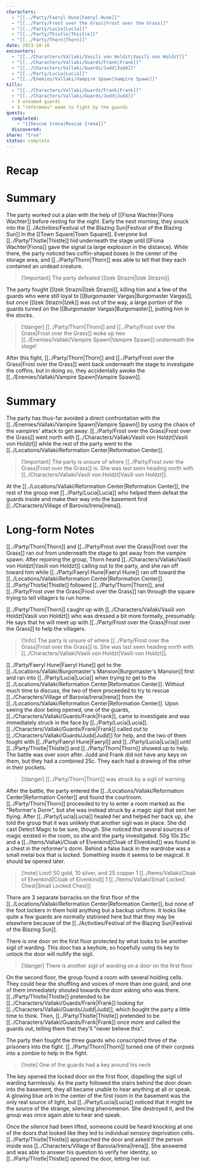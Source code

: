 ```yaml
---
characters:
  - "[[../Party/Faeryl Hune|Faeryl Hune]]"
  - "[[../Party/Frost over the Grass|Frost over the Grass]]"
  - "[[../Party/Lucia|Lucia]]"
  - "[[../Party/Thistle|Thistle]]"
  - "[[../Party/Thorn|Thorn]]"
date: 2023-10-16
encounters:
  - "[[../Characters/Vallaki/Vasili von Holdzt|Vasili von Holdzt]]"
  - "[[../Characters/Vallaki/Guards/Frank|Frank]]"
  - "[[../Characters/Vallaki/Guards/Judd|Judd]]"
  - "[[../Party/Lucia|Lucia]]"
  - "[[../Enemies/Vallaki/Vampire Spawn|Vampire Spawn]]"
kills:
  - "[[../Characters/Vallaki/Guards/Frank|Frank]]"
  - "[[../Characters/Vallaki/Guards/Judd|Judd]]"
  - 3 unnamed guards
  - 3 "reformees" made to fight by the guards
quests:
  completed:
    - "[[Rescue Irena|Rescue Irena]]"
  discovered: 
share: "true"
status: complete
---
```

# Recap

# Summary

The party worked out a plan with the help of [[Fiona Wachter|Fiona Wachter]] before resting for the night. Early the next morning, they snuck into the [[../Activities/Festival of the Blazing Sun|Festival of the Blazing Sun]] in the [[Town Square|Town Square]]. Everyone but [[../Party/Thistle|Thistle]] hid underneath the stage until [[Fiona Wachter|Fiona]] gave the signal (a large explosion in the distance). While there, the party noticed two coffin-shaped boxes in the center of the storage area, and [[../Party/Thorn|Thorn]] was able to tell that they each contained an undead creature.

>[!important] The party defeated [[Izek Strazni|Izek Strazni]]

The party fought [[Izek Strazni|Izek Strazni]], killing him and a few of the guards who were still loyal to [[Burgomaster Vargas|Burgomaster Vargas]], but once [[Izek Strazni|Izek]] was out of the way, a large portion of the guards turned on the [[Burgomaster Vargas|Burgomaster]], putting him in the stocks.

>[!danger] [[../Party/Thorn|Thorn]] and [[../Party/Frost over the Grass|Frost over the Grass]] woke up two [[../Enemies/Vallaki/Vampire Spawn|Vampire Spawn]] underneath the stage!

After this fight, [[../Party/Thorn|Thorn]] and [[../Party/Frost over the Grass|Frost over the Grass]] went back underneath the stage to investigate the coffins, but in doing so, they accidentally awoke the [[../Enemies/Vallaki/Vampire Spawn|Vampire Spawn]].

# Summary

The party has thus-far avoided a direct confrontation with the [[../Enemies/Vallaki/Vampire Spawn|Vampire Spawn]] by using the chaos of the vampires' attack to get away. [[../Party/Frost over the Grass|Frost over the Grass]] went north with [[../Characters/Vallaki/Vasili von Holdzt|Vasili von Holdzt]] while the rest of the party went to the [[../Locations/Vallaki/Reformation Center|Reformation Center]].

>[!important] The party is unsure of where [[../Party/Frost over the Grass|Frost over the Grass]] is. She was last seen heading north with [[../Characters/Vallaki/Vasili von Holdzt|Vasili von Holdzt]].

At the [[../Locations/Vallaki/Reformation Center|Reformation Center]], the rest of the group met [[../Party/Lucia|Lucia]] who helped them defeat the guards inside and make their way into the basement find [[../Characters/Village of Barovia/Irena|Irena]].
# Long-form Notes

[[../Party/Thorn|Thorn]] and [[../Party/Frost over the Grass|Frost over the Grass]] ran out from underneath the stage to get away from the vampire spawn. After rejoining the group, Thorn heard [[../Characters/Vallaki/Vasili von Holdzt|Vasili von Holdzt]] calling out to the party, and she ran off toward him while [[../Party/Faeryl Hune|Faeryl Hune]] ran off toward the [[../Locations/Vallaki/Reformation Center|Reformation Center]]. [[../Party/Thistle|Thistle]] followed [[../Party/Thorn|Thorn]], and [[../Party/Frost over the Grass|Frost over the Grass]] ran through the square trying to tell villagers to run home.

[[../Party/Thorn|Thorn]] caught up with [[../Characters/Vallaki/Vasili von Holdzt|Vasili von Holdzt]] who was dressed a bit more formally, presumably. He says that he will meet up with [[../Party/Frost over the Grass|Frost over the Grass]] to help the villagers.

>[!info] The party is unsure of where [[../Party/Frost over the Grass|Frost over the Grass]] is. She was last seen heading north with [[../Characters/Vallaki/Vasili von Holdzt|Vasili von Holdzt]].

[[../Party/Faeryl Hune|Faeryl Hune]] got to the [[../Locations/Vallaki/Burgomaster's Mansion|Burgomaster's Mansion]] first and ran into [[../Party/Lucia|Lucia]] when trying to get to the [[../Locations/Vallaki/Reformation Center|Reformation Center]]. Without much time to discuss, the two of them proceeded to try to rescue [[../Characters/Village of Barovia/Irena|Irena]] from the [[../Locations/Vallaki/Reformation Center|Reformation Center]]. Upon seeing the door being opened, one of the guards, [[../Characters/Vallaki/Guards/Frank|Frank]], came to investigate and was immediately struck in the face by [[../Party/Lucia|Lucia]]. [[../Characters/Vallaki/Guards/Frank|Frank]] called out to [[../Characters/Vallaki/Guards/Judd|Judd]] for help, and the two of them fought with [[../Party/Faeryl Hune|Faeryl]] and [[../Party/Lucia|Lucia]] until [[../Party/Thistle|Thistle]] and [[../Party/Thorn|Thorn]] showed up to help. The battle was over soon after. Judd and Frank did not have any keys on them, but they had a combined 25c. They each had a drawing of the other in their pockets.

>[!danger] [[../Party/Thorn|Thorn]] was struck by a sigil of warning

After the battle, the party entered the [[../Locations/Vallaki/Reformation Center|Reformation Center]] and found the courtroom. [[../Party/Thorn|Thorn]] proceeded to try to enter a room marked as the "Reformer's Dorm", but she was instead struck by a magic sigil that sent her flying. After [[../Party/Lucia|Lucia]] healed her and helped her back up, she told the group that it was unlikely that another sigil was in place. She did cast Detect Magic to be sure, though. She noticed that several sources of magic existed in the room, so she and the party investigated. 50g 10s 25c and a [[../Items/Vallaki/Cloak of Elvenkind|Cloak of Elvenkind]] was found in a chest in the reformer's dorm. Behind a false back in the wardrobe was a small metal box that is locked. Something inside it seems to be magical. It should be opened later.

>[!note] Loot!
>50 gold, 10 silver, and 25 copper
>1 [[../Items/Vallaki/Cloak of Elvenkind|Cloak of Elvenkind]]
>1 [[../Items/Vallaki/Small Locked Chest|Small Locked Chest]]


There are 3 separate barracks on the first floor of the [[../Locations/Vallaki/Reformation Center|Reformation Center]], but none of the foot lockers in them hold anything but a backup uniform. It looks like quite a few guards are normally stationed here but that they may be elsewhere because of the [[../Activities/Festival of the Blazing Sun|Festival of the Blazing Sun]].

There is one door on the first floor protected by what looks to be another sigil of warding. This door has a keyhole, so hopefully using its key to unlock the door will nullify the sigil.

> [!danger] There is another sigil of warding on a door on the first floor

On the second floor, the group found a room with several holding cells. They could hear the shuffling and voices of more than one guard, and one of them immediately shouted towards the door asking who was there. [[../Party/Thistle|Thistle]] pretended to be [[../Characters/Vallaki/Guards/Frank|Frank]] looking for [[../Characters/Vallaki/Guards/Judd|Judd]], which bought the party a little time to think. Then, [[../Party/Thistle|Thistle]] pretended to be [[../Characters/Vallaki/Guards/Frank|Frank]] once more and called the guards out, telling them that they'll "never believe this".

The party then fought the three guards who conscripted three of the prisoners into the fight. [[../Party/Thorn|Thorn]] turned one of their corpses into a zombie to help in the fight.

>[!note] One of the guards had a key around his neck

The key opened the locked door on the first floor, dispelling the sigil of warding harmlessly. As the party followed the stairs behind the door down into the basement, they all became unable to hear anything at all or speak. A glowing blue orb in the center of the first room in the basement was the only real source of light, but [[../Party/Lucia|Lucia]] noticed that it might be the source of the strange, silencing phenomenon. She destroyed it, and the group was once again able to hear and speak.

Once the silence had been lifted, someone could be heard knocking at one of the doors that looked like they led to individual sensory deprivation cells. [[../Party/Thistle|Thistle]] approached the door and asked if the person inside was [[../Characters/Village of Barovia/Irena|Irena]]. She answered and was able to answer his question to verify her identity, so [[../Party/Thistle|Thistle]] opened the door, letting her out.